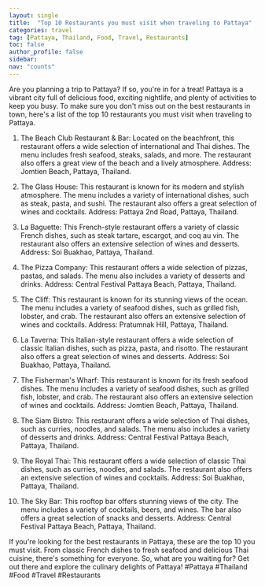```yaml
---
layout: single
title:  "Top 10 Restaurants you must visit when traveling to Pattaya"
categories: travel
tag: [Pattaya, Thailand, Food, Travel, Restaurants]
toc: false
author_profile: false
sidebar:
nav: "counts"
---
```

Are you planning a trip to Pattaya? If so, you're in for a treat! Pattaya is a vibrant city full of delicious food, exciting nightlife, and plenty of activities to keep you busy. To make sure you don't miss out on the best restaurants in town, here's a list of the top 10 restaurants you must visit when traveling to Pattaya. 

1. The Beach Club Restaurant & Bar: Located on the beachfront, this restaurant offers a wide selection of international and Thai dishes. The menu includes fresh seafood, steaks, salads, and more. The restaurant also offers a great view of the beach and a lively atmosphere. Address: Jomtien Beach, Pattaya, Thailand. 

2. The Glass House: This restaurant is known for its modern and stylish atmosphere. The menu includes a variety of international dishes, such as steak, pasta, and sushi. The restaurant also offers a great selection of wines and cocktails. Address: Pattaya 2nd Road, Pattaya, Thailand. 

3. La Baguette: This French-style restaurant offers a variety of classic French dishes, such as steak tartare, escargot, and coq au vin. The restaurant also offers an extensive selection of wines and desserts. Address: Soi Buakhao, Pattaya, Thailand. 

4. The Pizza Company: This restaurant offers a wide selection of pizzas, pastas, and salads. The menu also includes a variety of desserts and drinks. Address: Central Festival Pattaya Beach, Pattaya, Thailand. 

5. The Cliff: This restaurant is known for its stunning views of the ocean. The menu includes a variety of seafood dishes, such as grilled fish, lobster, and crab. The restaurant also offers an extensive selection of wines and cocktails. Address: Pratumnak Hill, Pattaya, Thailand. 

6. La Taverna: This Italian-style restaurant offers a wide selection of classic Italian dishes, such as pizza, pasta, and risotto. The restaurant also offers a great selection of wines and desserts. Address: Soi Buakhao, Pattaya, Thailand. 

7. The Fisherman's Wharf: This restaurant is known for its fresh seafood dishes. The menu includes a variety of seafood dishes, such as grilled fish, lobster, and crab. The restaurant also offers an extensive selection of wines and cocktails. Address: Jomtien Beach, Pattaya, Thailand. 

8. The Siam Bistro: This restaurant offers a wide selection of Thai dishes, such as curries, noodles, and salads. The menu also includes a variety of desserts and drinks. Address: Central Festival Pattaya Beach, Pattaya, Thailand. 

9. The Royal Thai: This restaurant offers a wide selection of classic Thai dishes, such as curries, noodles, and salads. The restaurant also offers an extensive selection of wines and cocktails. Address: Soi Buakhao, Pattaya, Thailand. 

10. The Sky Bar: This rooftop bar offers stunning views of the city. The menu includes a variety of cocktails, beers, and wines. The bar also offers a great selection of snacks and desserts. Address: Central Festival Pattaya Beach, Pattaya, Thailand. 

If you're looking for the best restaurants in Pattaya, these are the top 10 you must visit. From classic French dishes to fresh seafood and delicious Thai cuisine, there's something for everyone. So, what are you waiting for? Get out there and explore the culinary delights of Pattaya! #Pattaya #Thailand #Food #Travel #Restaurants